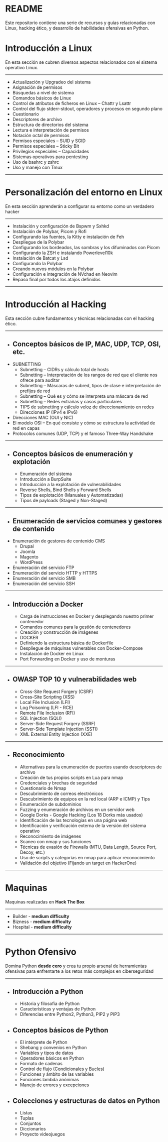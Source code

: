 
# README

Este repositorio contiene una serie de recursos y guías relacionadas con Linux, hacking ético, y desarrollo de habilidades ofensivas en Python.

# Introducción a Linux

En esta sección se cubren diversos aspectos relacionados con el sistema operativo Linux.

---
- Actualización y Upgradeo del sistema
- Asignación de permisos
- Búsquedas a nivel de sistema
- Comandos básicos de Linux
- Control de atributos de ficheros en Linux – Chattr y Lsattr
- Control del flujo stderr-stdout, operadores y procesos en segundo plano
- Cuestionario
- Descriptores de archivo
- Estructura de directorios del sistema
- Lectura e interpretación de permisos
- Notación octal de permisos
- Permisos especiales – SUID y SGID
- Permisos especiales – Sticky Bit
- Privilegios especiales – Capacidades
- Sistemas operativos para pentesting
- Uso de bashrc y zshrc
- Uso y manejo con Tmux
----
# Personalización del entorno en Linux

En esta sección aprenderán a configurar su entorno como un verdadero hacker

---
- Instalación y configuración de Bspwm y Sxhkd
- Instalación de Polybar, Picom y Rofi
- Configurando las fuentes, la Kitty e instalación de Feh
- Despliegue de la Polybar
- Configurando los bordeados, las sombras y los difuminados con Picom
- Configurando la ZSH e instalando Powerlevel10k
- Instalación de Batcat y Lsd
- Configurando la Polybar
- Creando nuevos módulos en la Polybar
- Configuración e integración de NVchad en Neovim
- Repaso final por todos los atajos definidos
----
# Introducción al Hacking

Esta sección cubre fundamentos y técnicas relacionadas con el hacking ético.

---

- ## Conceptos básicos de IP, MAC, UDP, TCP, OSI, etc.
- SUBNETTING
	- Subnetting – CIDRs y cálculo total de hosts
	- Subnetting – Interpretación de los rangos de red que el cliente nos ofrece para auditar	
	- Subnetting – Máscaras de subred, tipos de clase e interpretación de prefijos de red
	- Subnetting – Qué es y cómo se interpreta una máscara de red
	- Subnetting – Redes extrañas y casos particulares
	- TIPS de subnetting y cálculo veloz de direccionamiento en redes
    - Direcciones IP (IPv4 e IPv6)
- Direcciones MAC (OUI y NIC)
- El modelo OSI – En qué consiste y cómo se estructura la actividad de red en capas
- Protocolos comunes (UDP, TCP) y el famoso Three-Way Handshake
---
- ## Conceptos básicos de enumeración y explotación
	- Enumeración del sistema
	- Introducción a BurpSuite
	- Introducción a la explotación de vulnerabilidades
	- Reverse Shells, Bind Shells y Forward Shells
	- Tipos de explotación (Manuales y Automatizadas)
	- Tipos de payloads (Staged y Non-Staged)
----
- ## Enumeración de servicios comunes y gestores de contenido
- Enumeración de gestores de contenido CMS
	- Drupal
	- Joomla
	- Magento
	- WordPress
- Enumeración del servicio FTP
- Enumeración del servicio HTTP y HTTPS
- Enumeración del servicio SMB
- Enumeración del servicio SSH
----
- ## Introducción a Docker
	- Carga de instrucciones en Docker y desplegando nuestro primer contenedor
	- Comandos comunes para la gestión de contenedores
	- Creación y construcción de imágenes
	- DOCKER
	- Definiendo la estructura básica de Dockerfile
	- Despliegue de máquinas vulnerables con Docker-Compose
	- Instalación de Docker en Linux
	- Port Forwarding en Docker y uso de monturas
----
- ## OWASP TOP 10 y vulnerabilidades web
	- Cross-Site Request Forgery (CSRF)
	- Cross-Site Scripting (XSS)
	- Local File Inclusion (LFI)
	- Log Poisoning (LFI - RCE)
	- Remote File Inclusion (RFI)
	- SQL Injection (SQLI)
	- Server-Side Request Forgery (SSRF)
	- Server-Side Template Injection (SSTI)
	- XML External Entity Injection (XXE)
-----
- ## Reconocimiento
	- Alternativas para la enumeración de puertos usando descriptores de archivo
	- Creación de tus propios scripts en Lua para nmap
	- Credenciales y brechas de seguridad
	- Cuestionario de Nmap
	- Descubrimiento de correos electrónicos
	- Descubrimiento de equipos en la red local (ARP e ICMP) y Tips
	- Enumeración de subdominios
	- Fuzzing y enumeración de archivos en un servidor web
	- Google Dorks - Google Hacking (Los 18 Dorks más usados)
	- Identificación de las tecnologías en una página web
	- Identificación y verificación externa de la versión del sistema operativo
	- Reconocimiento de imágenes
	- Scaneo con nmap y sus funciones
	- Técnicas de evasión de Firewalls (MTU, Data Length, Source Port, Decoy, etc.)
	- Uso de scripts y categorías en nmap para aplicar reconocimiento
	- Validación del objetivo (Fijando un target en HackerOne)
----

# Maquinas

Maquinas realizadas en **Hack The Box**

---
- Builder - **medium difficulty**
- Bizness - **medium difficulty**
- Hospital - **medium difficulty**
----

# Python Ofensivo

Domina Python **desde cero** y crea tu propio arsenal de herramientas ofensivas para enfrentarte a los retos más complejos en ciberseguridad

---
- ## Introducción a Python
	- Historia y filosofía de Python
	- Características y ventajas de Python
	- Diferencias entre Python2, Python3, PIP2 y PIP3
- ## Conceptos básicos de Python
	- El intérprete de Python 
	- Shebang y convenios en Python
	- Variables y tipos de datos
	- Operadores básicos en Python
	- Formato de cadenas
	- Control de flujo (Condicionales y Bucles)
	- Funciones y ámbito de las variables
	- Funciones lambda anónimas
	- Manejo de errores y excepciones
- ## Colecciones y estructuras de datos en Python
	- Listas
	- Tuplas
	- Conjuntos
	- Diccionarios
	- Proyecto videojuegos

<!---
sk8ware/sk8ware is a ✨ special ✨ repository because its `README.md` appears on your GitHub profile.
You can click the Preview link to take a look at your changes.
--->


